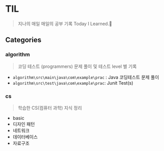# TIL

> 지나의 매일 매일의 공부 기록 Today I Learned.💫

## Categories

### algorithm

> 코딩 테스트 (programmers) 문제 풀이 및 테스트 level 별 기록

- `algorithm\src\main\java\com\example\prac` : Java 코딩테스트 문제 풀이
- `algorithm\src\test\java\com\example\prac`: Junit Test(s)

### cs

> 학습한 CS(컴퓨터 과학) 지식 정리

- basic
- 디자인 패턴
- 네트워크
- 데이터베이스
- 자료구조
